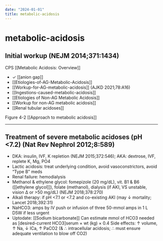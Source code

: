 ```yaml
---
date: "2024-01-01"
title: metabolic-acidosis
---
```



# metabolic-acidosis

## Initial workup (NEJM 2014;371:1434)

CPS [[Metabolic Acidosis: Overview]]

- ✓ [[anion gap]]
- [[Etiologies-of-AG-Metabolic-Acidosis]]
- [[Workup-for-AG-metabolic-acidosis]] (AJKD 2021;78:A16)
- [[Ingestions-caused-metabolic-acidosis]]
- [[Etiologies of Non-AG Metabolic Acidosis]]
- [[Workup for non-AG metabolic acidosis]]
- [[Renal tubular acidoses]]

Figure 4-2 [[Approach to metabolic acidosis]]

---
## Treatment of severe metabolic acidoses (pH <7.2) (Nat Rev Nephrol 2012;8:589)
- DKA: insulin, IVF, K repletion (NEJM 2015;372:546); AKA: dextrose, IVF, replete K, Mg, PO4
- Lactic acidosis: treat underlying condition, avoid vasoconstrictors, avoid “Type B” meds
- Renal failure: hemodialysis
- Methanol & ethylene glycol:
  fomepizole (20 mg/dL), vit. B1 & B6 ([[ethylene glycol]]), folate (methanol),
  dialysis (if AKI, VS unstable, vision Δ or >50 mg/dL) (NEJM 2018;378:270)
- Alkali therapy: if pH <7.1 or <7.2 and co-existing AKI (may ↓ mortality; Lancet 2018;392:31)
- NaHCO3: amps by IV push or infusion of three 50-mmol amps in 1 L D5W if less urgent
- Uptodate: [[Sodium bicarbonate]]
  Can estimate mmol of HCO3 needed as [desired-current HCO3]serum × wt (kg) × 0.4
  Side effects: ↑ volume, ↑ Na, ↓ ICa, ↑ PaCO2 (& ∴ intracellular acidosis; ∴ must ensure adequate ventilation to blow off CO2)
